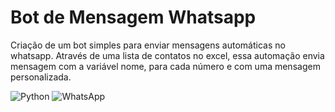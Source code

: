 <h1>Bot de Mensagem Whatsapp</h1>
<p>
Criação de um bot simples para enviar mensagens automáticas no whatsapp. Através de uma lista de contatos no excel, essa automação envia mensagem com a variável nome, para cada número e com uma mensagem personalizada.
</p>

![Python](https://img.shields.io/badge/python-3670A0?style=for-the-badge&logo=python&logoColor=ffdd54)
![WhatsApp](https://img.shields.io/badge/WhatsApp-25D366?style=for-the-badge&logo=whatsapp&logoColor=white)
